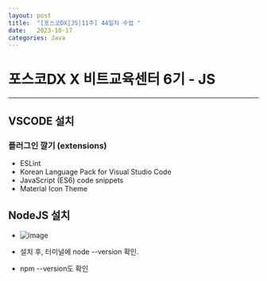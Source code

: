 ```yaml
---
layout: post
title:  "[포스코DX|JS|11주] 44일차 수업 "
date:   2023-10-17
categories: Java
---
```


# 포스코DX X 비트교육센터 6기 - JS

---

## VSCODE 설치

### 플러그인 깔기 (extensions)

- ESLint
- Korean Language Pack for Visual Studio Code
- JavaScript (ES6) code snippets
- Material Icon Theme

## NodeJS 설치

- ![image](https://github.com/talkingOrange/talkingOrange.github.io/assets/88815795/3a5211e1-83c5-44f7-aaae-b51995453341)

- 설치 후, 터미널에 node --version 확인.

- npm --version도 확인
